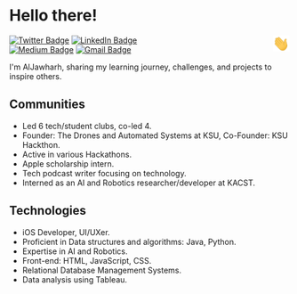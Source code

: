 
# Hello there! 

<img src="https://raw.githubusercontent.com/ABSphreak/ABSphreak/master/gifs/Hi.gif" width="30px" align='right'>

[![Twitter Badge](https://img.shields.io/badge/-@AlJawharhAlOtaibi?style=flat-square&labelColor=1ca0f1&logo=twitter&logoColor=white&link=https://twitter.com/JawharhOtaibi)](https://twitter.com/JawharhOtaibi)
[![LinkedIn Badge](https://img.shields.io/badge/-https://www.linkedin.com/in/aljawharh-s-alotaibi-2b99b6269/-blue?style=flat-square&logo=Linkedin&logoColor=white)](https://www.linkedin.com/in/aljawharh-s-alotaibi-2b99b6269/)  
[![Medium Badge](https://img.shields.io/badge/-@aljawharhalotaibi-03a57a?style=flat-square&labelColor=000000&logo=Medium&link=https://medium.com/@aljawharhalotaibi/)](https://medium.com/@aljawharhalotaibi/)
[![Gmail Badge](https://img.shields.io/badge/-ALJawharhALOtaibi@gmail.com-c14438?style=flat-square&logo=Gmail&logoColor=white&link=mailto:mailALJawharhALOtaibi@gmail.com)](mailto:mailALJawharhALOtaibi@gmail.com)

I'm AlJawharh, sharing my learning journey, challenges, and projects to inspire others.

## Communities
- Led 6 tech/student clubs, co-led 4.
- Founder: The Drones and Automated Systems at KSU, Co-Founder: KSU Hackthon.
- Active in various Hackathons.
- Apple scholarship intern.
- Tech podcast writer focusing on technology.
- Interned as an AI and Robotics researcher/developer at KACST.

## Technologies
- iOS Developer, UI/UXer.
- Proficient in Data structures and algorithms: Java, Python.
- Expertise in AI and Robotics.
- Front-end: HTML, JavaScript, CSS.
- Relational Database Management Systems.
- Data analysis using Tableau.
